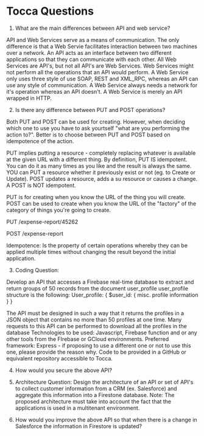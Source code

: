 # Tocca Questions

1. What are the main differences between API and web service?
 
API and Web Services serve as a means of communication. The only difference is that a Web Servie facilitates interaction between two machines over a network. An API acts as an interface between two different applications so that they can communicate with each other. All Web Services are API's, but not all API's are Web Services. Web Services might not perform all the operations that an API would perform. A Web Service only uses three style of use SOAP, REST and XML_RPC, whereas an API can use any style of communication. A Web Service always needs a network for it's operation whereas an API doesn't. A Web Service is merely an API wrapped in HTTP.

2. Is there any difference between PUT and POST operations?

Both PUT and POST can be used for creating. However, when deciding which one to use you have to ask yourtself "what are you performing the action to?". Better is to choose between PUT and POST based on idempotence of the action. 

PUT implies putting a resource - completely replacing whatever is available at the given URL with a different thing. By definition, PUT IS idempotent. You can do it as many times as you like and the result is always the same. YOU can PUT a resource whether it previously exist or not (eg. to Create or Update). POST updates a resource, adds a su resource or causes a change. A POST is NOT idempotent. 

PUT is for creating when you know the URL of the thing you will create. POST can be used to create when you know the URL of the "factory" of the category of things you're going to create. 

PUT /expense-report/45262

POST /expense-report

Idempotence: Is the property of certain operations whereby they can be applied multiple times without changing the result beyond the initial application. 


3. Coding Question:

Develop an API that accesses a Firebase real-time database to extract and return
groups of 50 records from the document user_profile
user_profile structure is the following:
User_profile: {
$user_id: { misc. profile information }
}

The API must be designed in such a way that it returns the profiles in a JSON object that
contains no more than 50 profiles at one time. Many requests to this API can be
performed to download all the profiles in the database
Technologies to be used: Javascript, Firebase function and or any other tools from the
FIrebase or GCloud environments. Preferred framework: Express - if proposing to use a
different one or not to use this one, please provide the reason why.
Code to be provided in a GitHub or equivalent repository accessible to Tocca.

4. How would you secure the above API?

5. Architecture Question: Design the architecture of an API or set of API's to collect customer information from a CRM (ex. Salesforce) and aggregate this information into a Firestone database. Note: The proposed architecture must take into account the fact that the applications is used in a multitenant environment. 

5. How would you improve the above API so that when there is a change in Salesforce the information in Firestore is updated?
